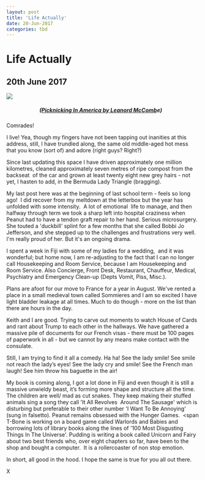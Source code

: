 ```yaml
---
layout: post
title: 'Life Actually'
date: 20-Jun-2017
categories: tbd
---
```


# Life Actually

## 20th June 2017

 

<img class="photo-horiz" src="http://2.bp.blogspot.com/-aekrS3Kvcjw/T_s-FGwJ2GI/AAAAAAAAEyU/f7RXIsGmTd4/s640/lifepicnic6.jpg" />

<h5>                          (<a href="http://time.com/photography/life/">Picknicking In America by Leanord McComb</a>e)</h5>

Comrades!

I live! Yea,   though my fingers have not been tapping out inanities at this address,   still, I have trundled along, the same old middle-aged hot mess that you know (sort of) and adore (right guys? Right?)

Since last updating this space I have driven approximately one million kilometres, cleaned approximately seven metres of ripe compost from the backseat  of the car and grown at least twenty eight new grey hairs - not yet, I hasten to add, in the Bermuda Lady Triangle (bragging).

My last post here was at the beginning of last school term - feels so long ago!  I did recover from my meltdown at the letterbox but the year has unfolded with some intensity.  A lot of emotional  life to manage, and then halfway through term we took a sharp left into hospital craziness when Peanut had to have a tendon graft repair to her hand. Serious microsurgery. She touted a 'duckbill' splint for a few months that she called Bobbi Jo Jefferson, and she stepped up to the challenges and frustrations very well. I'm really proud of her. But it's an ongoing drama.

I spent a week in Fiji with some of my ladies for a wedding,  and it was wonderful; but home now, I am re-adjusting to the fact that I can no longer call Housekeeping and Room Service, because I am Housekeeping and Room Service. Also Concierge, Front Desk, Restaurant, Chauffeur, Medical, Psychiatry and Emergency Clean-up (Depts Vomit, Piss, Misc.).

Plans are afoot for our move to France for a year in August. We've rented a place in a small medieval town called Sommieres and I am so excited I have light bladder leakage at all times. Much to do though - more on the list than there are hours in the day.

Keith and I are good. Trying to carve out moments to watch House of Cards and rant about Trump to each other in the hallways. We have gathered a massive pile of documents for our French visas - there must be 100 pages of paperwork in all - but we cannot by any means make contact with the consulate.

Still, I am trying to find it all a comedy. Ha ha! See the lady smile! See smile not reach the lady’s eyes! See the lady cry and smile! See the French man laugh! See him throw his baguette in the air!

My book is coming along, I got a lot done in Fiji and even though it is still a massive unwieldy beast, it’s forming more shape and structure all the time. The children are well/ mad as cut snakes. They keep making their stuffed animals sing a song they call 'It All Revolves  Around The Sausage' which is disturbing but preferable to their other number 'I Want To Be Annoying' (sung in falsetto). Peanut remains obsessed with the Hunger Games.  <span T-Bone is working on a board game called Warlords and Babies and borrowing lots of library books along the lines of '100 Most Disgusting Things In The Universe'. Pudding is writing a book called Unicorn and Fairy about two best friends who, over eight chapters so far, have been to the shop and bought a computer.  It is a rollercoaster of non stop emotion. </span>

In short, all good in the hood. I hope the same is true for you all out there.

X

 

 

 

 

 

 
